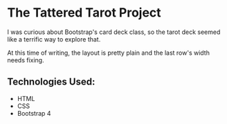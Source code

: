# The Tattered Tarot Project

I was curious about Bootstrap's card deck class, so the tarot deck seemed like a terrific way to explore that.

At this time of writing, the layout is pretty plain and the last row's width needs fixing. 

## Technologies Used:

  * HTML
  * CSS
  * Bootstrap 4